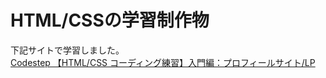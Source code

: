 # HTML/CSSの学習制作物

下記サイトで学習しました。  
[Codestep 【HTML/CSS コーディング練習】入門編：プロフィールサイト/LP](https://code-step.com/profile-menu/)